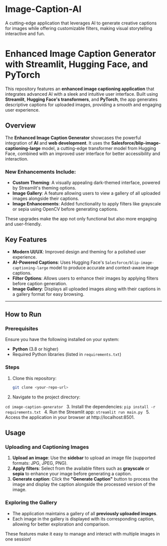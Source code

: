 # Image-Caption-AI
A cutting-edge application that leverages AI to generate creative captions for images while offering customizable filters, making visual storytelling interactive and fun.
# Enhanced Image Caption Generator with Streamlit, Hugging Face, and PyTorch

This repository features an **enhanced image captioning application** that integrates advanced AI with a sleek and intuitive user interface. Built using **Streamlit**, **Hugging Face's transformers**, and **PyTorch**, the app generates descriptive captions for uploaded images, providing a smooth and engaging user experience.

## Overview

The **Enhanced Image Caption Generator** showcases the powerful integration of **AI** and **web development**. It uses the **Salesforce/blip-image-captioning-large** model, a cutting-edge transformer model from Hugging Face, combined with an improved user interface for better accessibility and interaction.

### New Enhancements Include:

- **Custom Theming**: A visually appealing dark-themed interface, powered by Streamlit's theming options.
- **Image Gallery**: A feature allowing users to view a gallery of all uploaded images alongside their captions.
- **Image Enhancements**: Added functionality to apply filters like grayscale or sepia using OpenCV before generating captions.

These upgrades make the app not only functional but also more engaging and user-friendly.

## Key Features

- **Modern UI/UX**: Improved design and theming for a polished user experience.
- **AI-Powered Captions**: Uses Hugging Face's `Salesforce/blip-image-captioning-large` model to produce accurate and context-aware image captions.
- **Filter Options**: Allows users to enhance their images by applying filters before caption generation.
- **Image Gallery**: Displays all uploaded images along with their captions in a gallery format for easy browsing.

---

## How to Run

### Prerequisites

Ensure you have the following installed on your system:

- **Python** (3.8 or higher)
- Required Python libraries (listed in `requirements.txt`)

### Steps

1. Clone this repository:
   ```bash
   git clone <your-repo-url>
   ```
2. Navigate to the project directory:

```cd image-caption-generator ```
3. Install the dependencies:
```pip install -r requirements.txt ```
4. Run the Streamlit app:
```streamlit run main.py ```
5. Access the application in your browser at http://localhost:8501.

## Usage

### Uploading and Captioning Images
1. **Upload an image**: Use the **sidebar** to upload an image file (supported formats: JPG, JPEG, PNG).
2. **Apply filters**: Select from the available filters such as **grayscale** or **sepia** to enhance your image before generating a caption.
3. **Generate caption**: Click the **"Generate Caption"** button to process the image and display the caption alongside the processed version of the image.

### Exploring the Gallery
- The application maintains a gallery of all **previously uploaded images**.
- Each image in the gallery is displayed with its corresponding caption, allowing for better exploration and comparison.

These features make it easy to manage and interact with multiple images in one session!
````


